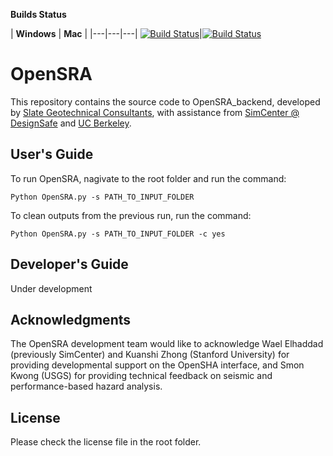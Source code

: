 **Builds Status**

| **Windows** | **Mac** |
|---|---|---|
[![Build Status]()]()|[![Build Status]()]()

# OpenSRA
This repository contains the source code to OpenSRA_backend, developed by [Slate Geotechnical Consultants](http://slategeotech.com/), with assistance from [SimCenter @ DesignSafe](https://simcenter.designsafe-ci.org/) and [UC Berkeley](https://ce.berkeley.edu/).

## User's Guide
To run OpenSRA, nagivate to the root folder and run the command:
```
Python OpenSRA.py -s PATH_TO_INPUT_FOLDER
```

To clean outputs from the previous run, run the command:
```
Python OpenSRA.py -s PATH_TO_INPUT_FOLDER -c yes
```

## Developer's Guide
Under development

## Acknowledgments
The OpenSRA development team would like to acknowledge Wael Elhaddad (previously SimCenter) and Kuanshi Zhong (Stanford University) for providing developmental support on the OpenSHA interface, and Smon Kwong (USGS) for providing technical feedback on seismic and performance-based hazard analysis.

## License
Please check the license file in the root folder.


